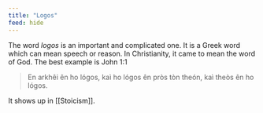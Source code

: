 ```yaml
---
title: "Logos"
feed: hide
---
```


The word _logos_ is an important and complicated one. It is a Greek word which can mean speech or reason. In Christianity, it came to mean the word of God. The best example is John 1:1

> En arkhêi ên ho lógos, kaì ho lógos ên pròs tòn theón, kaì theòs ên ho lógos.

It shows up in [[Stoicism]]. 